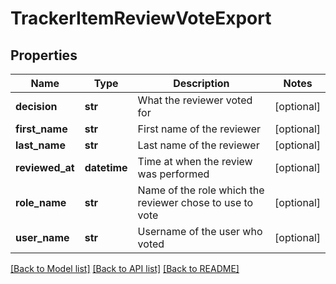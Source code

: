 # TrackerItemReviewVoteExport

## Properties
Name | Type | Description | Notes
------------ | ------------- | ------------- | -------------
**decision** | **str** | What the reviewer voted for | [optional] 
**first_name** | **str** | First name of the reviewer | [optional] 
**last_name** | **str** | Last name of the reviewer | [optional] 
**reviewed_at** | **datetime** | Time at when the review was performed | [optional] 
**role_name** | **str** | Name of the role which the reviewer chose to use to vote | [optional] 
**user_name** | **str** | Username of the user who voted | [optional] 

[[Back to Model list]](../README.md#documentation-for-models) [[Back to API list]](../README.md#documentation-for-api-endpoints) [[Back to README]](../README.md)

